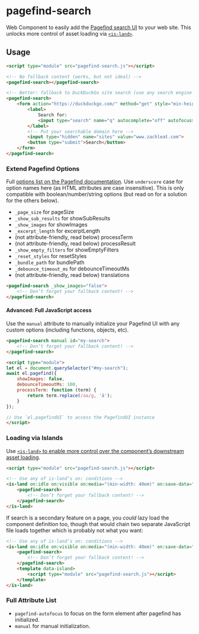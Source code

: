 # pagefind-search

Web Component to easily add the [Pagefind search UI](https://pagefind.app/) to your web site. This unlocks more control of asset loading via [`<is-land>`](https://www.11ty.dev/docs/plugins/partial-hydration/).

## Usage

```html
<script type="module" src="pagefind-search.js"></script>

<!-- No fallback content (works, but not ideal) -->
<pagefind-search></pagefind-search>

<!-- Better: fallback to DuckDuckGo site search (use any search engine here) -->
<pagefind-search>
	<form action="https://duckduckgo.com/" method="get" style="min-height: 3.2em;"><!-- min-height to reduce CLS -->
		<label>
			Search for:
			<input type="search" name="q" autocomplete="off" autofocus>
		</label>
		<!-- Put your searchable domain here -->
		<input type="hidden" name="sites" value="www.zachleat.com">
		<button type="submit">Search</button>
	</form>
</pagefind-search>
```

### Extend Pagefind Options

Full [options list on the Pagefind documentation](https://pagefind.app/docs/ui/). Use `underscore` case for option names here (as HTML attributes are case insensitive). This is only compatible with boolean/number/string options (but read on for a solution for the others below).

* `_page_size` for pageSize
* `_show_sub_results` for showSubResults
* `_show_images` for showImages
* `_excerpt_length` for excerptLength
* (not attribute-friendly, read below) processTerm
* (not attribute-friendly, read below) processResult
* `_show_empty_filters` for showEmptyFilters
* `_reset_styles` for resetStyles
* `_bundle_path` for bundlePath
* `_debounce_timeout_ms` for debounceTimeoutMs
* (not attribute-friendly, read below) translations

```html
<pagefind-search _show_images="false">
	<!-- Don’t forget your fallback content! -->
</pagefind-search>
```

#### Advanced: Full JavaScript access

Use the `manual` attribute to manually initialize your Pagefind UI with any custom options (including functions, objects, etc).

```html
<pagefind-search manual id="my-search">
	<!-- Don’t forget your fallback content! -->
</pagefind-search>

<script type="module">
let el = document.querySelector("#my-search");
await el.pagefind({
	showImages: false,
	debounceTimeoutMs: 100,
	processTerm: function (term) {
		return term.replace(/aa/g, 'ā');
	}
});

// Use `el.pagefindUI` to access the PagefindUI instance
</script>
```

### Loading via Islands

Use [`<is-land>` to enable more control over the component’s downstream asset loading](https://www.11ty.dev/docs/plugins/partial-hydration/).

```html
<script type="module" src="pagefind-search.js"></script>

<!-- Use any of is-land’s on: conditions -->
<is-land on:idle on:visible on:media="(min-width: 40em)" on:save-data="false">
	<pagefind-search>
		<!-- Don’t forget your fallback content! -->
	</pagefind-search>
</is-land>
```

If search is a secondary feature on a page, you _could_ lazy load the component definition too, though that would chain two separate JavaScript file loads together which is probably not what you want:

```html
<!-- Use any of is-land’s on: conditions -->
<is-land on:idle on:visible on:media="(min-width: 40em)" on:save-data="false">
	<pagefind-search>
		<!-- Don’t forget your fallback content! -->
	</pagefind-search>
	<template data-island>
		<script type="module" src="pagefind-search.js"></script>
	</template>
</is-land>
```

### Full Attribute List

* `pagefind-autofocus` to focus on the form element after pagefind has initialized.
* `manual` for manual initialization.